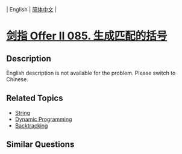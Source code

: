
| English | [简体中文](README.md) |

# [剑指 Offer II 085. 生成匹配的括号](https://leetcode-cn.com/problems/IDBivT/)

## Description

<p>English description is not available for the problem. Please switch to Chinese.</p>


## Related Topics

- [String](https://leetcode-cn.com/tag/string)
- [Dynamic Programming](https://leetcode-cn.com/tag/dynamic-programming)
- [Backtracking](https://leetcode-cn.com/tag/backtracking)

## Similar Questions


